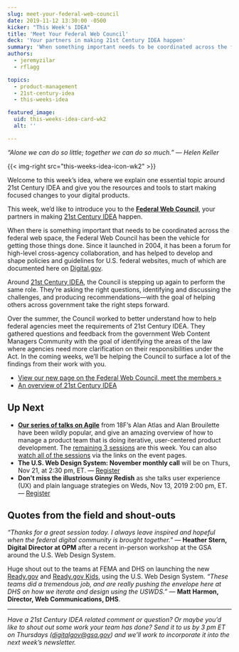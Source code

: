 ```yaml
---
slug: meet-your-federal-web-council
date: 2019-11-12 13:30:00 -0500
kicker: "This Week's IDEA"
title: 'Meet Your Federal Web Council'
deck: 'Your partners in making 21st Century IDEA happen'
summary: 'When something important needs to be coordinated across the federal web space, the Federal Web Council is the vehicle for getting it done&#46;'
authors:
  - jeremyzilar
  - rflagg

topics:
  - product-management
  - 21st-century-idea
  - this-weeks-idea

featured_image:
  uid: this-weeks-idea-card-wk2
  alt: ''

---
```


_“Alone we can do so little; together we can do so much.” — Helen Keller_

{{< img-right src="this-weeks-idea-icon-wk2" >}}

Welcome to this week’s idea, where we explain one essential topic around 21st Century IDEA and give you the resources and tools to start making focused changes to your digital products.

This week, we’d like to introduce you to the [**Federal Web Council**](https://digital.gov/resources/federal-web-council/), your partners in making [21st Century IDEA](https://digital.gov/guides/21st-century-idea/) happen.

When there is something important that needs to be coordinated across the federal web space, the Federal Web Council has been the vehicle for getting those things done. Since it launched in 2004, it has been a forum for high-level cross-agency collaboration, and has helped to develop and shape policies and guidelines for U.S. federal websites, much of which are documented here on [Digital.gov](https://digital.gov/resources).

Around [21st Century IDEA](https://digital.gov/guides/21st-century-idea/), the Council is stepping up again to perform the same role. They’re asking the right questions, identifying and discussing the challenges, and producing recommendations—with the goal of helping others across government take the right steps forward.

Over the summer, the Council worked to better understand how to help federal agencies meet the requirements of 21st Century IDEA. They gathered questions and feedback from the government Web Content Managers Community with the goal of identifying the areas of the law where agencies need more clarification on their responsibilities under the Act. In the coming weeks, we’ll be helping the Council to surface a lot of the findings from their work with you.

- [View our new page on the Federal Web Council, meet the members »](https://digital.gov/resources/federal-web-council/)
- [An overview of 21st Century IDEA](https://digital.gov/topics/21st-century-idea/)

## Up Next

- [**Our series of talks on Agile**](https://digital.gov/event/2019/11/04/foundations-agile-i/) from 18F’s Alan Atlas and Alan Brouilette have been wildly popular, and give an amazing overview of how to manage a product team that is doing iterative, user-centered product development. The [remaining 3 sessions](https://digital.gov/events/)  are this week. You can also [watch all of the sessions](https://digital.gov/event/2019/11/04/foundations-agile-i/) via the links on the event pages.
- **The U.S. Web Design System: November monthly call** will be on Thurs, Nov 21, at 2:30 pm, ET. — [Register](https://digital.gov/event/2019/11/21/us-web-design-system-november-monthly-call/)
- **Don't miss the illustrious Ginny Redish** as she talks user experience (UX) and plain language strategies on Weds, Nov 13, 2019 2:00 pm, ET. — [Register](https://digital.gov/event/2019/11/13/ginny-redish-how-collaborate-on-strategies/)


## Quotes from the field and shout-outs

_“Thanks for a great session today. I always leave inspired and hopeful when the federal digital community is brought together."_ — **Heather Stern, Digital Director at OPM** after a recent in-person workshop at the GSA around the U.S. Web Design System.

Huge shout out to the teams at FEMA and DHS on launching the new [Ready.gov](https://ready.gov/) and [Ready.gov Kids](https://ready.gov/kids), using the U.S. Web Design System. _“These teams did a tremendous job, and are really pushing the envelope here at DHS on how we iterate and design using the USWDS.”_ — **Matt Harmon, Director, Web Communications, DHS**.

---

_Have a 21st Century IDEA related comment or question? Or maybe you’d like to shout out some work your team has done? Send it to us by 3 pm ET on Thursdays ([digitalgov@gsa.gov](mailto:digitalgov@gsa.gov)) and we’ll work to incorporate it into the next week’s newsletter._
